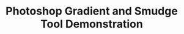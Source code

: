 ---
ee_id: '174'
site: '1'
type: '2'
long_id: 2007-013 Photoshop Gradient and Smudge Tool Demonstration
url: 2007-013-photoshop-gradient-and-smudge-tool-demonstration
year: '2007'
medium: Inkjet on laminate.
commission:
add_credit:
dims: 43 x 43 inches
pitch: "<p>​Photoshop gradient and smudge tool demonstration.</p>"
ps:
live_url:
related:
title: 'Photoshop Gradient and Smudge Tool Demonstration '
youtube:
imgs: "{filedir_1}photoshop-smudge-2007-013-digital-database-ih.jpg"
subheading:
year2: '2007'
download:
add_credits:
related_code:
! '':
layout: things-i-made
---